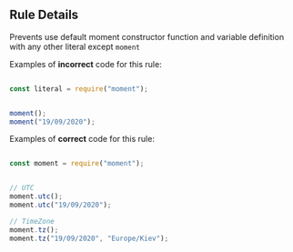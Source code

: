 
## Rule Details

Prevents use default moment constructor function and variable definition with any other literal except `moment`

Examples of **incorrect** code for this rule:

```js

const literal = require("moment");

```

```js

moment();
moment("19/09/2020");

```

Examples of **correct** code for this rule:

```js

const moment = require("moment");

```

```js

// UTC
moment.utc();
moment.utc("19/09/2020");

// TimeZone
moment.tz();
moment.tz("19/09/2020", "Europe/Kiev");

```
